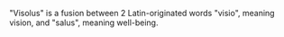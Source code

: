 "Visolus" is a fusion between 2 Latin-originated words "visio", meaning vision, and "salus", meaning well-being.
